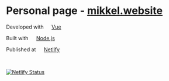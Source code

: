 # Personal page - [mikkel.website](https://mikkel.website)

Developed with <a href="https://vuejs.org/"><img src="https://vuejs.org/images/icons/favicon-16x16.png" width="14px" height="14px"></a> [Vue](https://vuejs.org/)

Built with <a href="https://nodejs.org/"><img src="https://nodejs.org/static/images/favicons/favicon-32x32.png" width="14px" height="14px"></a> [Node.js](https://nodejs.org/)

Published at <a href="https://www.netlify.com/"><img src="https://www.netlify.com/img/global/favicon/favicon-32x32.png" width="14px" height="14px"></a> [Netlify](https://www.netlify.com/)

<br/>

[![Netlify Status](https://api.netlify.com/api/v1/badges/3c458511-bc27-4579-88a8-1835bed763e0/deploy-status)](https://app.netlify.com/sites/ecstatic-archimedes-c066b3/deploys)
